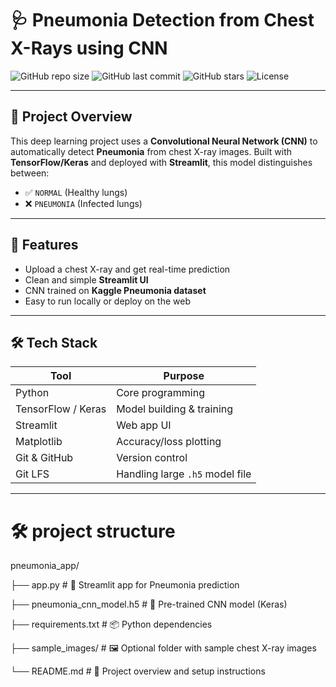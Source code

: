# 🩺 Pneumonia Detection from Chest X-Rays using CNN

![GitHub repo size](https://img.shields.io/github/repo-size/your-username/pneumonia-detection-cnn)
![GitHub last commit](https://img.shields.io/github/last-commit/your-username/pneumonia-detection-cnn)
![GitHub stars](https://img.shields.io/github/stars/your-username/pneumonia-detection-cnn?style=social)
![License](https://img.shields.io/badge/license-MIT-blue.svg)

---

## 📌 Project Overview

This deep learning project uses a **Convolutional Neural Network (CNN)** to automatically detect **Pneumonia** from chest X-ray images. Built with **TensorFlow/Keras** and deployed with **Streamlit**, this model distinguishes between:
- ✅ `NORMAL` (Healthy lungs)
- ❌ `PNEUMONIA` (Infected lungs)

---

## 🎯 Features

- Upload a chest X-ray and get real-time prediction
- Clean and simple **Streamlit UI**
- CNN trained on **Kaggle Pneumonia dataset**
- Easy to run locally or deploy on the web

---


## 🛠️ Tech Stack

| Tool | Purpose |
|------|---------|
| Python | Core programming |
| TensorFlow / Keras | Model building & training |
| Streamlit | Web app UI |
| Matplotlib | Accuracy/loss plotting |
| Git & GitHub | Version control |
| Git LFS | Handling large `.h5` model file |

---

# 🛠️ project structure

pneumonia_app/

├── app.py                  # 📱 Streamlit app for Pneumonia prediction

├── pneumonia_cnn_model.h5  # 🧠 Pre-trained CNN model (Keras)

├── requirements.txt        # 📦 Python dependencies

├── sample_images/          # 🖼️ Optional folder with sample chest X-ray images

└── README.md               # 📖 Project overview and setup instructions
